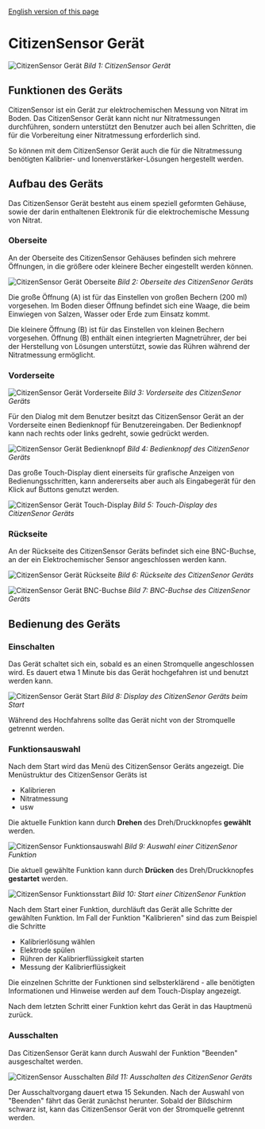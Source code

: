 [English version of this page](https://github.com/CitizenSensor/CitizenSensor/blob/master/Wiki/CS_Device)

# CitizenSensor Gerät #

![CitizenSensor Gerät](https://github.com/CitizenSensor/CitizenSensor/wiki/images/cs.jpg?raw=true)
_Bild 1: CitizenSensor Gerät_

## Funktionen des Geräts ## 

CitizenSensor ist ein Gerät zur elektrochemischen Messung von Nitrat im Boden.
Das CitizenSensor Gerät kann nicht nur Nitratmessungen durchführen, sondern unterstützt den Benutzer auch bei allen Schritten, die für die Vorbereitung einer Nitratmessung erforderlich sind.

So können mit dem CitizenSensor Gerät auch die für die Nitratmessung benötigten Kalibrier- und Ionenverstärker-Lösungen hergestellt werden.

## Aufbau des Geräts ##

Das CitizenSensor Gerät besteht aus einem speziell geformten Gehäuse, sowie der darin enthaltenen Elektronik für die elektrochemische Messung von Nitrat.

### Oberseite ###

An der Oberseite des CitizenSensor Gehäuses  befinden sich mehrere Öffnungen, in die  größere oder kleinere Becher eingestellt werden können.

![CitizenSensor Gerät Oberseite](https://github.com/CitizenSensor/CitizenSensor/blob/master/Wiki/images/BlankImage.jpg?raw=true)
_Bild 2: Oberseite des CitizenSenor Geräts_

Die große Öffnung (A) ist für das Einstellen von großen Bechern (200 ml) vorgesehen. Im Boden dieser Öffnung befindet sich eine Waage, die beim Einwiegen von Salzen, Wasser oder Erde zum Einsatz kommt.  

Die kleinere Öffnung (B) ist für das Einstellen von kleinen Bechern vorgesehen.
Öffnung (B) enthält einen integrierten Magnetrührer, der bei der Herstellung von Lösungen unterstützt, sowie das Rühren während der Nitratmessung ermöglicht.

### Vorderseite ###

![CitizenSensor Gerät Vorderseite](https://github.com/CitizenSensor/CitizenSensor/blob/master/Wiki/images/BlankImage.jpg?raw=true)
_Bild 3: Vorderseite des CitizenSenor Geräts_

Für den Dialog mit dem Benutzer besitzt das CitizenSensor Gerät an der Vorderseite einen Bedienknopf für Benutzereingaben. Der Bedienknopf kann nach rechts oder links gedreht, sowie gedrückt werden.

![CitizenSensor Gerät Bedienknopf](https://github.com/CitizenSensor/CitizenSensor/blob/master/Wiki/images/BlankImage.jpg?raw=true)
_Bild 4: Bedienknopf des CitizenSenor Geräts_

Das große Touch-Display dient einerseits für  grafische Anzeigen von Bedienungsschritten, kann andererseits aber auch als Eingabegerät für den Klick auf Buttons genutzt werden.

![CitizenSensor Gerät Touch-Display](https://github.com/CitizenSensor/CitizenSensor/blob/master/Wiki/images/BlankImage.jpg?raw=true)
_Bild 5: Touch-Display des CitizenSenor Geräts_

### Rückseite ###

An der Rückseite des CitizenSensor Geräts befindet sich eine BNC-Buchse, an der ein Elektrochemischer Sensor angeschlossen werden kann.

![CitizenSensor Gerät Rückseite](https://github.com/CitizenSensor/CitizenSensor/blob/master/Wiki/images/BlankImage.jpg?raw=true)
_Bild 6: Rückseite des CitizenSenor Geräts_

![CitizenSensor Gerät BNC-Buchse](https://github.com/CitizenSensor/CitizenSensor/blob/master/Wiki/images/BlankImage.jpg?raw=true)
_Bild 7: BNC-Buchse des CitizenSenor Geräts_

## Bedienung des Geräts ##

### Einschalten ###

Das Gerät schaltet sich ein, sobald es an einen Stromquelle angeschlossen wird. Es dauert etwa 1 Minute bis das Gerät hochgefahren ist und benutzt werden kann.

![CitizenSensor Gerät Start](https://github.com/CitizenSensor/CitizenSensor/blob/master/Wiki/images/BlankImage.jpg?raw=true)
_Bild 8: Display des CitizenSenor Geräts beim Start_

Während des Hochfahrens sollte das Gerät nicht von der Stromquelle getrennt werden.

### Funktionsauswahl ###

Nach dem Start wird das Menü des CitizenSensor Geräts angezeigt. Die Menüstruktur des CitizenSensor Geräts ist
- Kalibrieren
- Nitratmessung
- usw

Die aktuelle Funktion kann durch **Drehen** des Dreh/Druckknopfes **gewählt** werden.

![CitizenSensor Funktionsauswahl](https://github.com/CitizenSensor/CitizenSensor/blob/master/Wiki/images/BlankImage.jpg?raw=true)
_Bild 9: Auswahl einer CitizenSenor Funktion_

Die aktuell gewählte Funktion kann durch **Drücken** des Dreh/Druckknopfes **gestartet** werden.

![CitizenSensor Funktionsstart](https://github.com/CitizenSensor/CitizenSensor/blob/master/Wiki/images/BlankImage.jpg?raw=true)
_Bild 10: Start einer CitizenSenor Funktion_

Nach dem Start einer Funktion, durchläuft das Gerät alle Schritte der gewählten Funktion. Im Fall der Funktion "Kalibrieren" sind das zum Beispiel die Schritte

- Kalibrierlösung wählen
- Elektrode spülen
- Rühren der Kalibrierflüssigkeit starten
- Messung der Kalibrierflüssigkeit

Die einzelnen Schritte der Funktionen sind selbsterklärend - alle benötigten Informationen und Hinweise werden auf dem Touch-Display angezeigt.

Nach dem letzten Schritt einer Funktion kehrt das Gerät in das Hauptmenü zurück.

### Ausschalten ###

Das CitizenSensor Gerät kann durch Auswahl der Funktion "Beenden" ausgeschaltet werden.

![CitizenSensor Ausschalten](https://github.com/CitizenSensor/CitizenSensor/blob/master/Wiki/images/BlankImage.jpg?raw=true)
_Bild 11: Ausschalten des CitizenSenor Geräts_

Der Ausschaltvorgang dauert etwa 15 Sekunden. Nach der Auswahl von "Beenden" fährt das Gerät zunächst herunter. Sobald der Bildschirm schwarz ist, kann das CitizenSensor Gerät von der Stromquelle getrennt werden.